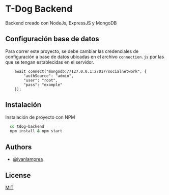 
# T-Dog Backend

Backend creado con NodeJs, ExpressJS y MongoDB




## Configuración base de datos

Para correr este proyecto, se debe cambiar las credenciales de configuración a base de datos ubicadas en el archivo `connection.js` por las que se tengan establecidas en el servidor.

```
    await connect("mongodb://127.0.0.1:27017/socialnetwork", {
        "authSource": "admin",
        "user": "root",
        "pass": "example"
    });
```


## Instalación

Instalación de proyecto con NPM

```bash
  cd tdog-backend
  npm install & npm start
```
## Authors

- [@ivanlamprea](https://www.github.com/ivanlamprea)


## License

[MIT](https://choosealicense.com/licenses/mit/)

